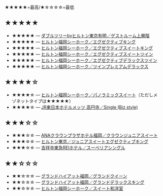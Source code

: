 
★★★★★=最高/★☆☆☆☆=最低

## ★★★★★
 - ★★★★★ — [ダブルツリーbyヒルトン東京有明／ゲストルーム上層階](./宿泊メモ/ヒルトン/ダブルツリーbyヒルトン東京有明/ゲストルーム上層階.md)
 - ★★★★★ — [ヒルトン福岡シーホーク／エグゼクティブキング](./宿泊メモ/ヒルトン/ヒルトン福岡シーホーク/エグゼクティブキング.md)
 - ★★★★★ — [ヒルトン福岡シーホーク／エグゼクティブスイートキング](./宿泊メモ/ヒルトン/ヒルトン福岡シーホーク/エグゼクティブスイートキング.md)
 - ★★★★★ — [ヒルトン福岡シーホーク／エグゼクティブスイートツイン](./宿泊メモ/ヒルトン/ヒルトン福岡シーホーク/エグゼクティブスイートツイン.md)
 - ★★★★★ — [ヒルトン福岡シーホーク／エグゼクティブデラックスツイン](./宿泊メモ/ヒルトン/ヒルトン福岡シーホーク/エグゼクティブデラックスツイン.md)
 - ★★★★★ — [ヒルトン福岡シーホーク／ツインプレミアムデラックス](./宿泊メモ/ヒルトン/ヒルトン福岡シーホーク/ツインプレミアムデラックス.md)

## ★★★★☆
 - ★★★★☆ — [ヒルトン福岡シーホーク／パノラミックスイート](./宿泊メモ/ヒルトン/ヒルトン福岡シーホーク/パノラミックスイート.md)（ただしメゾネットタイプは★★★★★）
 - ★★★★☆ — [JR東日本ホテルメッツ 高円寺／Single (Biz style)](./宿泊メモ/JR東日本ホテルメッツ/高円寺/Single_Biz_style.md)

## ★★★☆☆
 - ★★★☆☆ — [ANAクラウンプラザホテル福岡／クラウンジュニアスイート](./宿泊メモ/IHG/ANAクラウンプラザホテル福岡/クラウンジュニアスイート.md)
 - ★★★☆☆ — [ヒルトン東京／ジュニアスイートエグゼクティブキング](./宿泊メモ/ヒルトン/ヒルトン東京/ジュニアスイートエグゼクティブキング.md)
 - ★★★☆☆ — [吉祥寺東急REIホテル／スーペリアシングル](./宿泊メモ/東急ホテルズ/吉祥寺東急REIホテル/スーペリアシングル.md)

## ★★☆☆☆
 - ★★☆☆☆ — [グランドハイアット福岡／グランドクイーン](./宿泊メモ/ハイアット/グランドハイアット福岡/グランドクイーン.md)
 - ★★☆☆☆ — [グランドハイアット福岡／グランドデラックスキング](./宿泊メモ/ハイアット/グランドハイアット福岡/グランドデラックスキング.md)
 - ★★☆☆☆ — [ヒルトン福岡シーホーク／スイート和洋室](./宿泊メモ/ヒルトン/ヒルトン福岡シーホーク/スイート和洋室.md)
